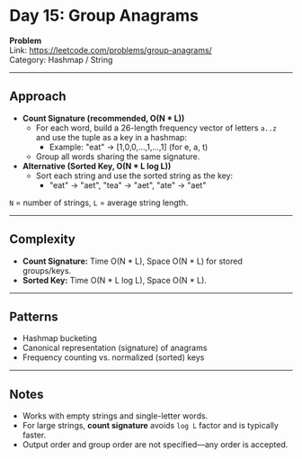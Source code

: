 # Day 15: Group Anagrams

**Problem**  
Link: https://leetcode.com/problems/group-anagrams/  
Category: Hashmap / String

---

## Approach
- **Count Signature (recommended, O(N * L))**  
  - For each word, build a 26-length frequency vector of letters `a..z` and use the tuple as a key in a hashmap:  
    - Example: "eat" → [1,0,0,...,1,...,1] (for e, a, t)  
  - Group all words sharing the same signature.
- **Alternative (Sorted Key, O(N * L log L))**  
  - Sort each string and use the sorted string as the key:  
    - "eat" → "aet", "tea" → "aet", "ate" → "aet"

`N` = number of strings, `L` = average string length.

---

## Complexity
- **Count Signature:** Time O(N * L), Space O(N * L) for stored groups/keys.  
- **Sorted Key:** Time O(N * L log L), Space O(N * L).

---

## Patterns
- Hashmap bucketing  
- Canonical representation (signature) of anagrams  
- Frequency counting vs. normalized (sorted) keys

---

## Notes
- Works with empty strings and single-letter words.  
- For large strings, **count signature** avoids `log L` factor and is typically faster.  
- Output order and group order are not specified—any order is accepted.